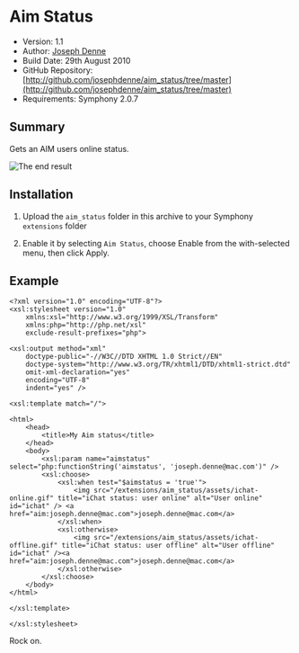 # Aim Status

* Version: 1.1
* Author: [Joseph Denne](mailto:me@josephdenne.com)
* Build Date: 29th August 2010
* GitHub Repository: [http://github.com/josephdenne/aim_status/tree/master](http://github.com/josephdenne/aim_status/tree/master)
* Requirements: Symphony 2.0.7

## Summary

Gets an AIM users online status.

![The end result](http://josephdenne.com/workspace/images/screenshots/aim-status/end-result.png)

## Installation

1. Upload the `aim_status` folder in this archive to your Symphony `extensions` folder

2. Enable it by selecting `Aim Status`, choose Enable from the with-selected menu, then click Apply.

## Example

	<?xml version="1.0" encoding="UTF-8"?>
	<xsl:stylesheet version="1.0"
		xmlns:xsl="http://www.w3.org/1999/XSL/Transform"
		xmlns:php="http://php.net/xsl"
		exclude-result-prefixes="php">

	<xsl:output method="xml"
		doctype-public="-//W3C//DTD XHTML 1.0 Strict//EN"
		doctype-system="http://www.w3.org/TR/xhtml1/DTD/xhtml1-strict.dtd"
		omit-xml-declaration="yes"
		encoding="UTF-8"
		indent="yes" />

	<xsl:template match="/">

	<html>
		<head>
			<title>My Aim status</title>
		</head>
		<body>
			<xsl:param name="aimstatus" select="php:functionString('aimstatus', 'joseph.denne@mac.com')" />
			<xsl:choose>
				<xsl:when test="$aimstatus = 'true'">
					<img src="/extensions/aim_status/assets/ichat-online.gif" title="iChat status: user online" alt="User online" id="ichat" /> <a href="aim:joseph.denne@mac.com">joseph.denne@mac.com</a>
				</xsl:when>
				<xsl:otherwise>
					<img src="/extensions/aim_status/assets/ichat-offline.gif" title="iChat status: user offline" alt="User offline" id="ichat" /><a href="aim:joseph.denne@mac.com">joseph.denne@mac.com</a>
				</xsl:otherwise>
			</xsl:choose>
		</body>
	</html>

	</xsl:template>

	</xsl:stylesheet>

Rock on.